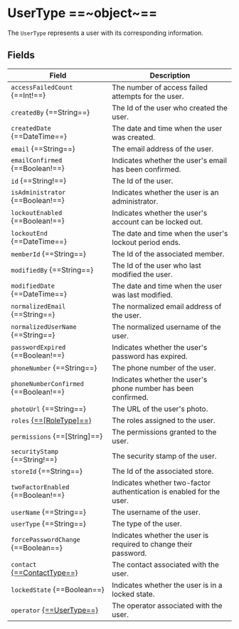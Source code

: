 # UserType ==~object~==

The `UserType` represents a user with its corresponding information.

## Fields

| Field                         	    | Description                                                           	|
|------------------------------------	|-----------------------------------------------------------------------	|
| `accessFailedCount` {==Int!==}        | The number of access failed attempts for the user.                        |
| `createdBy` {==String==}              | The Id of the user who created the user.                                 	|
| `createdDate` {==DateTime==}          | The date and time when the user was created.                             	|
| `email` {==String==}                  | The email address of the user.                                           	|
| `emailConfirmed` {==Boolean!==}        | Indicates whether the user's email has been confirmed.                 	|
| `id` {==String!==}                     | The Id of the user.                                                     	|
| `isAdministrator` {==Boolean!==}       | Indicates whether the user is an administrator.                         	|
| `lockoutEnabled` {==Boolean!==}        | Indicates whether the user's account can be locked out.                 	|
| `lockoutEnd` {==DateTime==}           | The date and time when the user's lockout period ends.                   	|
| `memberId` {==String==}               | The Id of the associated member.                                         	|
| `modifiedBy` {==String==}             | The Id of the user who last modified the user.                           	|
| `modifiedDate` {==DateTime==}         | The date and time when the user was last modified.                       	|
| `normalizedEmail` {==String==}        | The normalized email address of the user.                                	|
| `normalizedUserName` {==String==}     | The normalized username of the user.                                     	|
| `passwordExpired` {==Boolean!==}       | Indicates whether the user's password has expired.                      	|
| `phoneNumber` {==String==}            | The phone number of the user.                                            	|
| `phoneNumberConfirmed` {==Boolean!==}  | Indicates whether the user's phone number has been confirmed.           	|
| `photoUrl` {==String==}               | The URL of the user's photo.                                             	|
| `roles` [{==[RoleType]==}](RoleType.md)| The roles assigned to the user.                                          |
| `permissions` {==[String]==}          | The permissions granted to the user.                                     	|
| `securityStamp` {==String!==}          | The security stamp of the user.                                         	|
| `storeId` {==String==}                | The Id of the associated store.                                          	|
| `twoFactorEnabled` {==Boolean!==}      | Indicates whether two-factor authentication is enabled for the user.     |
| `userName` {==String==}               | The username of the user.                                                	|
| `userType` {==String==}               | The type of the user.                                                    	|
| `forcePasswordChange` {==Boolean==}   | Indicates whether the user is required to change their password.         	|
| `contact` [{==ContactType==}](ContactType.md)| The contact associated with the user.                              |
| `lockedState` {==Boolean==}           | Indicates whether the user is in a locked state.                         	|
| `operator` [{==UserType==}](UserType.md)| The operator associated with the user.                                  |

